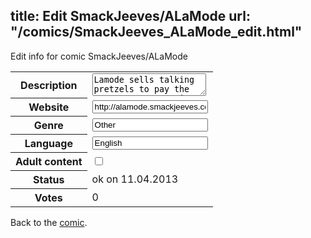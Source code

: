 title: Edit SmackJeeves/ALaMode
url: "/comics/SmackJeeves_ALaMode_edit.html"
---
Edit info for comic SmackJeeves/ALaMode

<form name="comic" action="http://gaepostmail.appengine.com/comic" name="post">
<table class="comicinfo">
<tr>
<th>Description</th><td><textarea name="description">Lamode sells talking pretzels to pay the rent. Her apprentice Schulz handles the wilder creations. Her new home Arryn, a college neighborhood pretending to be a town, helps Lamode discover love, acute distaste for movies, and the best way to a customer's stomach. A La Mode updates on Tuesdays and Thursdays.</textarea></td>
</tr>
<tr>
<th>Website</th><td><input type="text" name="url" value="http://alamode.smackjeeves.com/comics/"/></td>
</tr>
<tr>
<th>Genre</th><td><input type="text" name="genre" value="Other"/></td>
</tr>
<tr>
<th>Language</th><td><input type="text" name="language" value="English"/></td>
</tr>
<tr>
<th>Adult content</th><td><input type="checkbox" name="adult" value="adult" /></td>
</tr>
<tr>
<th>Status</th><td>ok on 11.04.2013</td>
</tr>
<tr>
<th>Votes</th><td>0</div></td>
</tr>
</table>
</form>

Back to the [comic](/comics/SmackJeeves_ALaMode.html).
